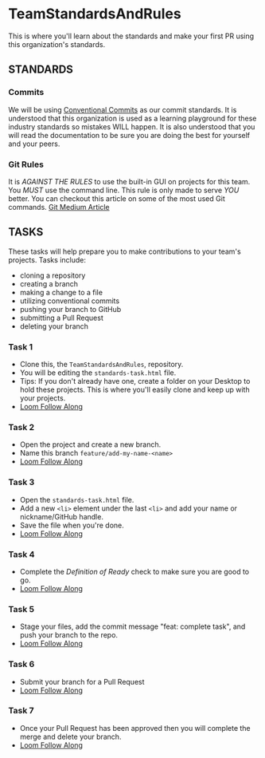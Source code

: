 # TeamStandardsAndRules
This is where you'll learn about the standards and make your first PR using this organization's standards.

## STANDARDS
### Commits
We will be using [Conventional Commits](https://www.conventionalcommits.org/en/v1.0.0/) as our commit standards.
It is understood that this organization is used as a learning playground for these industry standards so mistakes WILL happen.
It is also understood that you will read the documentation to be sure you are doing the best for yourself and your peers.

### Git Rules
It is *AGAINST THE RULES* to use the built-in GUI on projects for this team. You *MUST* use the command line. This rule is only made to serve *YOU* better.
You can checkout this article on some of the most used Git commands. [Git Medium Article](https://brandonblankenstein.medium.com/can-i-use-the-built-in-git-gui-in-vs-code-89546cf9c7a)

## TASKS
These tasks will help prepare you to make contributions to your team's projects.
Tasks include:
- cloning a repository
- creating a branch
- making a change to a file
- utilizing conventional commits
- pushing your branch to GitHub
- submitting a Pull Request
- deleting your branch

### Task 1
- Clone this, the `TeamStandardsAndRules`, repository.
- You will be editing the `standards-task.html` file.
- Tips: If you don't already have one, create a folder on your Desktop to hold these projects. This is where you'll easily clone and keep up with your projects.
- [Loom Follow Along](https://www.loom.com/share/24c909ee1a104d6f9f1332d91d796d93)

### Task 2
- Open the project and create a new branch.
- Name this branch `feature/add-my-name-<name>`
- [Loom Follow Along](https://www.loom.com/share/69914989d7da4f6badc99b0928e4d56b)

### Task 3
- Open the `standards-task.html` file.
- Add a new `<li>` element under the last `<li>` and add your name or nickname/GitHub handle.
- Save the file when you're done.
- [Loom Follow Along](https://www.loom.com/share/a1aa9337fece474c83a5d4da87ff2dfa)

### Task 4
- Complete the *Definition of Ready* check to make sure you are good to go.
- [Loom Follow Along](https://www.loom.com/share/fbdf10a0e6374439b4e47d1363ad5d6b)

### Task 5
- Stage your files, add the commit message "feat: complete task", and push your branch to the repo.
- [Loom Follow Along](https://www.loom.com/share/1b9efb41afd348758f298bb4d78836c0)

### Task 6
- Submit your branch for a Pull Request
- [Loom Follow Along](https://www.loom.com/share/6071b5a172d5430bb4f4a4acd6cab08a)

### Task 7
- Once your Pull Request has been approved then you will complete the merge and delete your branch.
- [Loom Follow Along](https://www.loom.com/share/a0bdd60780524a67b8cf54305ddac423)
